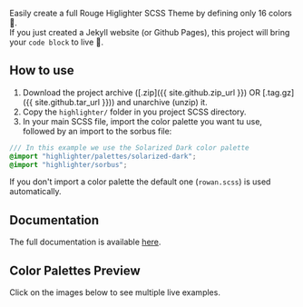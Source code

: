 Easily create a full Rouge Higlighter SCSS Theme by defining only 16 colors 🎨.  
If you just created a Jekyll website (or Github Pages), this project will bring your `code block` to live 🎉.

## How to use

1. Download the project archive ([.zip]({{ site.github.zip_url }}) OR [.tag.gz]({{ site.github.tar_url }})) and unarchive (unzip) it.
2. Copy the `highlighter/` folder in you project SCSS directory.
3. In your main SCSS file, import the color palette you want tu use, followed by an import to the sorbus file:
```scss
/// In this example we use the Solarized Dark color palette
@import "highlighter/palettes/solarized-dark";
@import "highlighter/sorbus";
```
If you don't import a color palette the default one (`rowan.scss`) is used automatically.

## Documentation
The full documentation is available [here](./documentation.md).

## Color Palettes Preview
Click on the images below to see multiple live examples.
